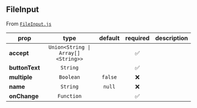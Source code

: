 
## FileInput

From [`FileInput.js`](FileInput.js)



prop | type | default | required | description
---- | :----: | :-------: | :--------: | -----------
**accept** | `Union<String \| Array[]<String>>` |  | :white_check_mark: | 
**buttonText** | `String` |  | :white_check_mark: | 
**multiple** | `Boolean` | `false` | :x: | 
**name** | `String` | `null` | :x: | 
**onChange** | `Function` |  | :white_check_mark: | 



